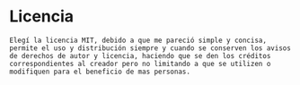 # Licencia
`Elegí la licencia MIT, debido a que me pareció simple y concisa, permite el uso y distribución siempre y cuando se conserven los avisos de derechos de autor y licencia, haciendo que se den los créditos correspondientes al creador pero no limitando a que se utilizen o modifiquen para el beneficio de mas personas.`
